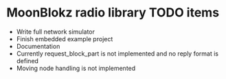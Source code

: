 # MoonBlokz radio library TODO items

- Write full network simulator
- Finish embedded example project
- Documentation
- Currently request_block_part is not implemented and no reply format is defined
- Moving node handling is not implemented
